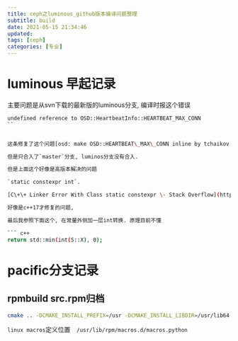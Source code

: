```yaml
---
title: ceph之luminous_github版本编译问题整理
subtitle: build
date: 2021-05-15 21:34:46
updated:
tags: [ceph]
categories: [专业]
---
```

# luminous 早起记录

主要问题是从svn下载的最新版的luminous分支, 编译时报这个错误

``` bash
undefined reference to OSD::HeartbeatInfo::HEARTBEAT_MAX_CONN
``


这条修复了这个问题[osd: make OSD::HEARTBEAT\_MAX\_CONN inline by tchaikov · Pull Request \#23424 · ceph/ceph](https://github.com/ceph/ceph/pull/23424)

但是只合入了`master`分支, luminos分支没有合入.

但是上面这个好像是高版本解决的问题

`static constexpr int`.

[C\+\+ Linker Error With Class static constexpr \- Stack Overflow](https://stackoverflow.com/questions/8452952/c-linker-error-with-class-static-constexpr)

好像是c++17才修复的问题,

最后我参照下面这个, 在常量外侧加一层int转换. 原理目前不懂

``` c++
return std::min(int(S::X), 0);
```



# pacific分支记录


## rpmbuild src.rpm归档

``` bash
cmake .. -DCMAKE_INSTALL_PREFIX=/usr -DCMAKE_INSTALL_LIBDIR=/usr/lib64 -DCMAKE_INSTALL_LIBEXECDIR=/usr/libexec -DCMAKE_INSTALL_LOCALSTATEDIR=/var -DCMAKE_INSTALL_SYSCONFDIR=/etc -DCMAKE_INSTALL_MANDIR=/usr/share/man -DCMAKE_INSTALL_DOCDIR=/usr/share/doc/ceph -DCMAKE_INSTALL_INCLUDEDIR=/usr/include -DCMAKE_INSTALL_SYSTEMD_SERVICEDIR=/usr/lib/systemd/system -DWITH_MANPAGE=ON -DWITH_PYTHON3=3.10 -DWITH_MGR_DASHBOARD_FRONTEND=OFF -DWITH_SELINUX=ON -DWITH_LTTNG=ON -DWITH_BABELTRACE=ON -DWITH_OCF=ON -DWITH_LIBRADOSSTRIPER=ON -DWITH_RADOSGW_AMQP_ENDPOINT=ON -DWITH_RADOSGW_KAFKA_ENDPOINT=ON -DBOOST_J=2 -DWITH_GRAFANA=ON -DCMAKE_EXPORT_COMPILE_COMMANDS=on 
```


`linux macros`定义位置`  /usr/lib/rpm/macros.d/macros.python `